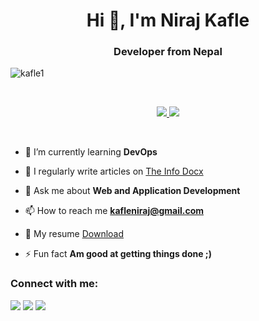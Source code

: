 <h1 align="center">Hi 👋, I'm Niraj Kafle</h1>
<h3 align="center">Developer from Nepal</h3>

<p align="left"> <img src="https://komarev.com/ghpvc/?username=kafle1&label=Profile%20views&color=db0606&style=flat" alt="kafle1" /> </p>
</br>
<p align="center">
<a href="#">
    <img src="https://skillicons.dev/icons?i=ts,nodejs,express,nestjs,graphql,prisma,mongodb,mysql,postgres,redis,docker,git" />
   <img src="https://skillicons.dev/icons?i=vscode,appwrite,firebase,androidstudio,aws,azure,bash,linux,nginx,cloudflare,postman,dart,flutter,yarn" />
</a>
</p>
</br>

- 🌱 I’m currently learning **DevOps**

- 📝 I regularly write articles on [The Info Docx](https://theinfodocx.blogspot.com/)

- 💬 Ask me about **Web and Application Development**

- 📫 How to reach me **kafleniraj@gmail.com**

- 📄 My resume [Download](https://bit.ly/niraj-resume)

- ⚡ Fun fact **Am good at getting things done ;)**

<h3 align="left">Connect with me:</h3>
<p align="left">
<a href="https://twitter.com/buckwheat8848" target="blank"><img src="https://skillicons.dev/icons?i=twitter" /></a>
<a href="https://linkedin.com/in/nirajkafle8848" target="blank"><img src="https://skillicons.dev/icons?i=linkedin" /></a>
<a href="https://discord.com/users/524904555117412352" target="blank"><img src="https://skillicons.dev/icons?i=discord" /></a>
</p>






